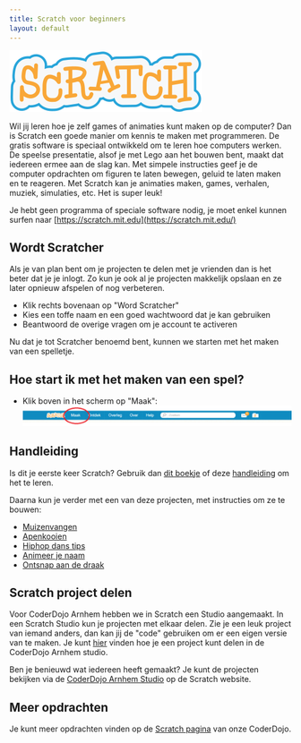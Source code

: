 ```yaml
---
title: Scratch voor beginners
layout: default
---
```

![Scratch](/static/img/scratch-logo.svg)

Wil jij leren hoe je zelf games of animaties kunt maken op de computer? Dan is Scratch een goede manier om kennis te maken met programmeren. De gratis software is speciaal ontwikkeld om te leren hoe computers werken. De speelse presentatie, alsof je met Lego aan het bouwen bent, maakt dat iedereen ermee aan de slag kan. Met simpele instructies geef je de computer opdrachten om figuren te laten bewegen, geluid te laten maken en te reageren. Met Scratch kan je animaties maken, games, verhalen, muziek, simulaties, etc. Het is super leuk!

Je hebt geen programma of speciale software nodig, je moet enkel kunnen surfen naar [https://scratch.mit.edu](https://scratch.mit.edu/)

Wordt Scratcher
---------------
Als je van plan bent om je projecten te delen met je vrienden dan is het beter dat je je inlogt. Zo kun je ook al je projecten makkelijk opslaan en ze later opnieuw afspelen of nog verbeteren.

- Klik rechts bovenaan op "Word Scratcher"
- Kies een toffe naam en een goed wachtwoord dat je kan gebruiken
- Beantwoord de overige vragen om je account te activeren

Nu dat je tot Scratcher benoemd bent, kunnen we starten met het maken van een spelletje.

Hoe start ik met het maken van een spel?
----------------------------------------
- Klik boven in het scherm op "Maak": ![Klik op "Maak"](/static/img/scratch-maak-1.png)

Handleiding
-----------
Is dit je eerste keer Scratch? Gebruik dan [dit boekje](http://mmi.tudelft.nl/scratch/Scratch%20boekje%20TU%20Delft.pdf) of deze [handleiding](/static/pdf/Programmeren-met-Scratch.pdf) om het te leren.

Daarna kun je verder met een van deze projecten, met instructies om ze te bouwen:

- [Muizenvangen](/static/pdf/Muizenvangen-kaartenset.pdf)
- [Apenkooien](/static/pdf/Boek_apenkooien.pdf)
- [Hiphop dans tips](/static/pdf/hiphop-dans_tips_kaarten.pdf)
- [Animeer je naam](/static/pdf/animeer-je-naam-kaarten.pdf)
- [Ontsnap aan de draak](/static/pdf/Boek_ontsnap-aan-de-draak.pdf)

Scratch project delen
---------------------
Voor CoderDojo Arnhem hebben we in Scratch een Studio aangemaakt. In een Scratch Studio kun je projecten met elkaar delen. Zie je een leuk project van iemand anders, dan kan jij de "code" gebruiken om er een eigen versie van te maken. Je kunt [hier](/2016/06/25/scratch-projecten-delen.html) vinden hoe je een project kunt delen in de CoderDojo Arnhem studio.

Ben je benieuwd wat iedereen heeft gemaakt? Je kunt de projecten bekijken via de [CoderDojo Arnhem Studio](https://scratch.mit.edu/studios/2502768) op de Scratch website.

Meer opdrachten
---------------
Je kunt meer opdrachten vinden op de [Scratch pagina](/materiaal/scratch) van onze CoderDojo.
